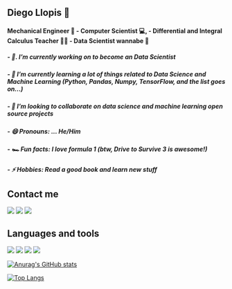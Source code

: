 ## Diego Llopis :man:

#### Mechanical Engineer 🚙  - Computer Scientist 💻, - Differential and Integral Calculus Teacher :man_teacher: - Data Scientist wannabe 🚀

##### - 🔭. I’m currently working on to become an Data Scientist
##### - 🌱  I’m currently learning a lot of things related to Data Science and Machine Learning (Python, Pandas, Numpy, TensorFlow, and the list goes on...)
##### - 👯  I’m looking to collaborate on data science and machine learning open source projects
##### - 😄  Pronouns: ... He/Him
##### - :racing_car:    Fun facts: I love formula 1 (btw, Drive to Survive 3 is awesome!)
##### - ⚡ Hobbies: Read a good book and learn new stuff

## Contact me

<a href="https://www.linkedin.com/in/diego-llopis36"><img src="https://img.shields.io/badge/LinkedIn-0077B5?style=for-the-badge&logo=linkedin&logoColor=white"></a>
<a href="https://twitter.com/DiegoLlopis2"><img src="https://img.shields.io/badge/Twitter-1DA1F2?style=for-the-badge&logo=twitter&logoColor=white"></a>
<a href="https://www.instagram.com/llopis.diego/"><img src="https://img.shields.io/badge/Instagram-E4405F?style=for-the-badge&logo=instagram&logoColor=white"></a>

## Languages and tools

<a href="http://www.python.org"><img src="https://img.shields.io/badge/Python-3776AB?style=for-the-badge&logo=python&logoColor=white"></a>
<a href="http://www.sqlite.org"><img src="https://img.shields.io/badge/SQLite-07405E?style=for-the-badge&logo=sqlite&logoColor=white"></a>
<a><img src="https://img.shields.io/badge/Visual_Studio_Code-0078D4?style=for-the-badge&logo=visual%20studio%20code&logoColor=white"></a>
<a><img src="https://img.shields.io/badge/Git-F05032?style=for-the-badge&logo=git&logoColor=white"></a>

[![Anurag's GitHub stats](https://github-readme-stats.vercel.app/api?username=diegollopis)](https://github.com/anuraghazra/github-readme-stats)

[![Top Langs](https://github-readme-stats.vercel.app/api/top-langs/?username=diegollopis&layout=compact)](https://github.com/anuraghazra/github-readme-stats)</a>



